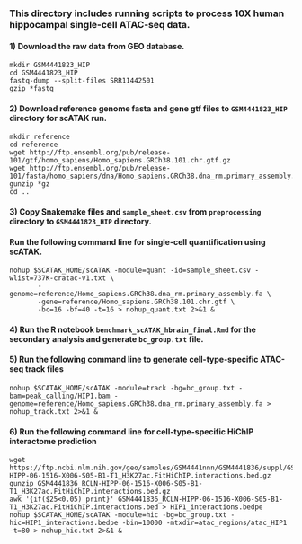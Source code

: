 ### This directory includes running scripts to process 10X human hippocampal single-cell ATAC-seq data.
####
#### 1) Download the raw data from GEO database.
```
mkdir GSM4441823_HIP
cd GSM4441823_HIP
fastq-dump --split-files SRR11442501
gzip *fastq
```
#### 2) Download reference genome fasta and gene gtf files to `GSM4441823_HIP` directory for scATAK run.
```
mkdir reference
cd reference
wget http://ftp.ensembl.org/pub/release-101/gtf/homo_sapiens/Homo_sapiens.GRCh38.101.chr.gtf.gz
wget http://ftp.ensembl.org/pub/release-101/fasta/homo_sapiens/dna/Homo_sapiens.GRCh38.dna_rm.primary_assembly.fa.gz
gunzip *gz
cd ..
```
#### 3) Copy Snakemake files and `sample_sheet.csv` from `preprocessing` directory to `GSM4441823_HIP` directory. 
####    Run the following command line for single-cell quantification using scATAK.
```
nohup $SCATAK_HOME/scATAK -module=quant -id=sample_sheet.csv -wlist=737K-cratac-v1.txt \
       -genome=reference/Homo_sapiens.GRCh38.dna_rm.primary_assembly.fa \
       -gene=reference/Homo_sapiens.GRCh38.101.chr.gtf \
       -bc=16 -bf=40 -t=16 > nohup_quant.txt 2>&1 &
```
#### 4) Run the R notebook `benchmark_scATAK_hbrain_final.Rmd` for the secondary analysis and generate `bc_group.txt` file. 
####
#### 5) Run the following command line to generate cell-type-specific ATAC-seq track files
```
nohup $SCATAK_HOME/scATAK -module=track -bg=bc_group.txt -bam=peak_calling/HIP1.bam -genome=reference/Homo_sapiens.GRCh38.dna_rm.primary_assembly.fa > nohup_track.txt 2>&1 &
```
#### 6) Run the following command line for cell-type-specific HiChIP interactome prediction
```
wget https://ftp.ncbi.nlm.nih.gov/geo/samples/GSM4441nnn/GSM4441836/suppl/GSM4441836_RCLN-HIPP-06-1516-X006-S05-B1-T1_H3K27ac.FitHiChIP.interactions.bed.gz
gunzip GSM4441836_RCLN-HIPP-06-1516-X006-S05-B1-T1_H3K27ac.FitHiChIP.interactions.bed.gz
awk '{if($25<0.05) print}' GSM4441836_RCLN-HIPP-06-1516-X006-S05-B1-T1_H3K27ac.FitHiChIP.interactions.bed > HIP1_interactions.bedpe
nohup $SCATAK_HOME/scATAK -module=hic -bg=bc_group.txt -hic=HIP1_interactions.bedpe -bin=10000 -mtxdir=atac_regions/atac_HIP1 -t=80 > nohup_hic.txt 2>&1 &
```

